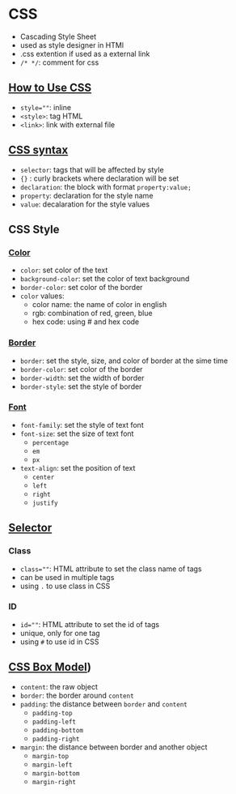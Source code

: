 # CSS
-	Cascading Style Sheet
-	used as style designer in HTMl 
-	.css extention if used as a external link
- `/* */`: comment for css

## [How to Use CSS](https://github.com/HidayatRivai2020/CSS/blob/main/index.html)
-	`style=""`: inline
-	`<style>`: tag HTML 
-	`<link>`: link with external file


## [CSS syntax](https://github.com/HidayatRivai2020/CSS/blob/main/index.html)
- `selector`: tags that will be affected by style
- `{}` : curly brackets where declaration will be set
- `declaration`: the block with format `property:value;`
- `property`: declaration for the style name
- `value`: decalaration for the style values

## CSS Style

### [Color](https://github.com/HidayatRivai2020/CSS/blob/main/color.html)
- `color`: set color of the text
- `background-color`: set the color of text background
- `border-color`: set color of the border
- `color` values:
    - color name: the name of color in english
    - rgb: combination of red, green, blue
    - hex code:  using # and hex code

### [Border](https://github.com/HidayatRivai2020/CSS/blob/main/border.html)
- `border`: set the style, size, and color of border at the sime time
- `border-color`: set color of the border
- `border-width`: set the width of border
- `border-style`: set the style of border

### [Font](https://github.com/HidayatRivai2020/CSS/blob/main/font.html)
- `font-family`: set the style of text font
- `font-size`: set the size of text font
    - `percentage`
    - `em`
    - `px`
- `text-align`: set the position of text
    - `center`
    - `left`
    - `right`
    - `justify`

## [Selector](https://github.com/HidayatRivai2020/CSS/blob/main/selector.html)

### Class
- `class=""`: HTML attribute to set the class name of tags
- can be used in multiple tags
- using `.` to use class in CSS

### ID
- `id=""`: HTML attribute to set the id of tags
- unique, only for one tag
- using `#` to use id in CSS

## [CSS Box Model](https://github.com/HidayatRivai2020/CSS/blob/main/box-model.html))
- `content`: the raw object
- `border`: the border around `content`
- `padding`: the distance between `border` and `content`
    - `padding-top`
    - `padding-left`
    - `padding-bottom`
    - `padding-right`
- `margin`: the distance between border and another object
    - `margin-top`
    - `margin-left`
    - `margin-bottom`
    - `margin-right`